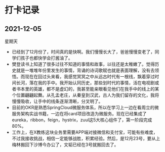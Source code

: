 # 打卡记录

## 2021-12-05

星期天

* 已经到了12月份了，时间真的是快啊。我们慢慢长大了，爸爸慢慢变老了，同学们孩子也都快学会打酱油了。
* 樊登读书上知道了很多过往不知道的事情和故事，以往还是太稚嫩了。觉得历史就是一堆堆年份里发生的事情，背诵的诗词歌赋也就是表面理解，没有去领悟。而现在在回过头来看，我感觉冥冥之中从远古时代有一根线，飘着穿过时间长河，落在我的手中。我开始认同历史，那些划时代的事情，活在电视剧或者书本里的英雄，都不是虚幻的，我甚至能亲眼看见他们在我手中的线上的某个位置翩翩起舞。从孔孟老庄，从秦皇到汉武，古人为我们留存的文化，我将慢慢吸收，让手中的线条逐渐清晰，分叉明了。
* 目前的OKR是熟悉SpringCloud微服务体系，所以在学习上一边在看周立的微服务架构实战书籍，一边在将card项目改造为微服务。现在已经集成了eureka，ribbon，feign，hystrix，zuul这5大核心组件了，第一阶段完成80%。
* 工作上，在X教练这块业务里需要APP端对接微信和支付宝，可能有些难度，不过我接收挑战，相信一定能够战胜，积累经验。然后，是12月23号，要从上梅林搬回下沙博今办公了，文韬已经在3号就搬回去了。

